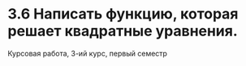 # 3.6 Написать функцию, которая решает квадратные уравнения.
Курсовая работа, 3-ий курс, первый семестр

